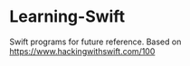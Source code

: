 # Learning-Swift
Swift programs for future reference.
Based on https://www.hackingwithswift.com/100
